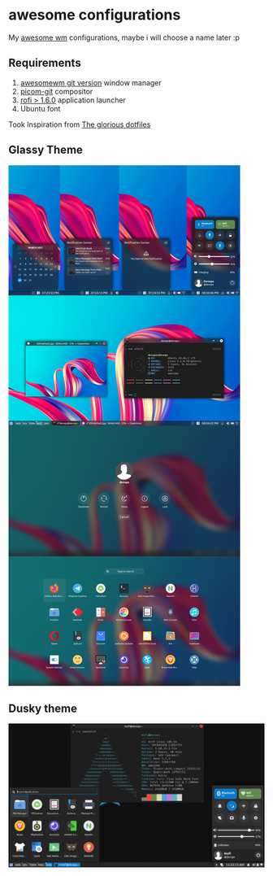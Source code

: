 # awesome configurations

My [awesome wm](https://awesomewm.org/) configurations, maybe i will choose a name later :p

## Requirements
1. [awesomewm git version](https://awesomewm.org/)  window manager
2. [picom-git](https://github.com/yshui/picom)  compositor
3. [rofi > 1.6.0](https://github.com/davatorium/rofi)  application launcher
4. Ubuntu font

Took Inspiration from [The glorious dotfiles](https://github.com/manilarome/the-glorious-dotfiles) 
## Glassy Theme
![Screen shot](./screen-shots/glassy.png)

## Dusky theme
![Screen shot](./screen-shots/dusky.png)
